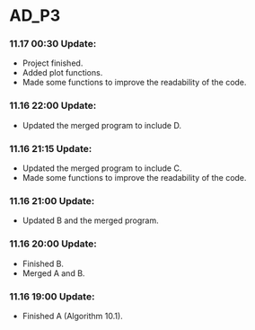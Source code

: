 # AD_P3

### 11.17 00:30 Update:
* Project finished.
* Added plot functions.
* Made some functions to improve the readability of the code.

### 11.16 22:00 Update:
* Updated the merged program to include D.

### 11.16 21:15 Update:
* Updated the merged program to include C.
* Made some functions to improve the readability of the code.

### 11.16 21:00 Update:
* Updated B and the merged program.

### 11.16 20:00 Update:
* Finished B.
* Merged A and B.

### 11.16 19:00 Update:
* Finished A (Algorithm 10.1).

